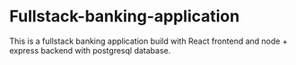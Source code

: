 # Fullstack-banking-application
This is a fullstack banking application build with React frontend and node + express backend with postgresql database.
